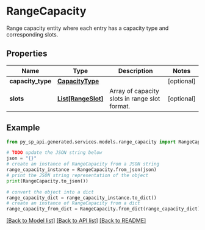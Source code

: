 # RangeCapacity

Range capacity entity where each entry has a capacity type and corresponding slots.

## Properties

Name | Type | Description | Notes
------------ | ------------- | ------------- | -------------
**capacity_type** | [**CapacityType**](CapacityType.md) |  | [optional] 
**slots** | [**List[RangeSlot]**](RangeSlot.md) | Array of capacity slots in range slot format. | [optional] 

## Example

```python
from py_sp_api.generated.services.models.range_capacity import RangeCapacity

# TODO update the JSON string below
json = "{}"
# create an instance of RangeCapacity from a JSON string
range_capacity_instance = RangeCapacity.from_json(json)
# print the JSON string representation of the object
print(RangeCapacity.to_json())

# convert the object into a dict
range_capacity_dict = range_capacity_instance.to_dict()
# create an instance of RangeCapacity from a dict
range_capacity_from_dict = RangeCapacity.from_dict(range_capacity_dict)
```
[[Back to Model list]](../README.md#documentation-for-models) [[Back to API list]](../README.md#documentation-for-api-endpoints) [[Back to README]](../README.md)


